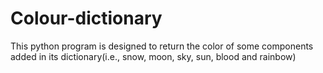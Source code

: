 # Colour-dictionary
This python program is designed to return the color of some components added in its dictionary(i.e., snow, moon, sky, sun, blood and rainbow)
